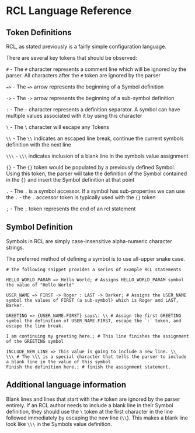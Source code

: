 # RCL Language Reference

## Token Definitions

RCL, as stated previously is a fairly simple configuration language.

There are several key tokens that should be observed:

`#`  - The `#` character represents a comment line which will be ignored by
the parser. All characters after the `#` token are ignored by the parser

`=>` - The `=>` arrow represents the beginning of a Symbol definition

`->` - The `->` arrow represents the beginning of a sub-symbol definition

`:`  - The `:` character represents a definition separator. A symbol can
have multiple values associated with it by using this character

`\`  - The `\` character will escape any Tokens

`\\` - The `\\` indicates an escaped line break, continue the current symbols
definition with the next line

`\\\` - `\\\` indicates inclusion of a blank line in the symbols value assignment

`{}` - The `{}` token would be populated by a previously defined Symbol. Using
this token, the parser will take the definition of the Symbol contained in the
`{}` and insert the Symbol definition at that point

`.`  - The `.` is a symbol accessor. If a symbol has sub-properties we can use
the `.` - the `.` accessor token is typically used with the `{}` token

`;`  - The `;` token represents the end of an rcl statement

## Symbol Definition

Symbols in RCL are simply case-insensitive alpha-numeric character strings.

The preferred method of defining a symbol is to use all-upper snake case.

```RCL
# The following snippet provides a series of example RCL statements

HELLO_WORLD_PARAM => Hello World; # Assigns HELLO_WORLD_PARAM symbol the value of "Hello World"

USER_NAME => FIRST -> Roger : LAST -> Barker; # Assigns the USER_NAME symbol the values of FIRST (a sub-symbol) which is Roger and LAST, Barker.

GREETING => {USER_NAME.FIRST} says\: \\ # Assign the first GREETING symbol the definition of USER_NAME.FIRST, escape the `:` token, and escape the line break.

I am continuing my greeting here.; # This line finishes the assignment of the GREETING symbol

INCLUDE_NEW_LINE => This value is going to include a new line. \\
\\\ # The \\\ is a special character that tells the parser to include a blank line in the value of this symbol
Finish the definition here.; # finish the assignment statement.  

```

## Additional language information

Blank lines and lines that start with the `#` token are ignored by the parser
entirely. If an RCL author needs to include a blank line in their Symbol
definition, they should use the `\` token at the first character in the line
followed immediately by escaping the new line (`\\`). This makes a blank line
look like `\\\` in the Symbols value definition.
